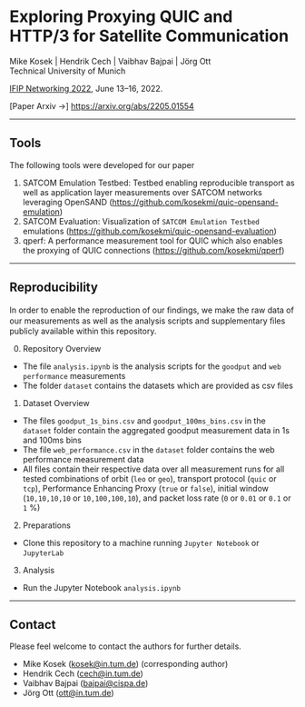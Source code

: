 # Exploring Proxying QUIC and HTTP/3 for Satellite Communication

Mike Kosek | Hendrik Cech | Vaibhav Bajpai | Jörg Ott  
Technical University of Munich

[IFIP Networking 2022](https://networking.ifip.org/2022/), June 13&ndash;16, 2022.

[Paper Arxiv &rarr;] https://arxiv.org/abs/2205.01554

---

## Tools

The following tools were developed for our paper

1. SATCOM Emulation Testbed: Testbed enabling reproducible transport as well as application layer measurements over SATCOM networks leveraging OpenSAND (https://github.com/kosekmi/quic-opensand-emulation)
2. SATCOM Evaluation: Visualization of ```SATCOM Emulation Testbed``` emulations (https://github.com/kosekmi/quic-opensand-evaluation)
3. qperf: A performance measurement tool for QUIC which also enables the proxying of QUIC connections  (https://github.com/kosekmi/qperf)

---

## Reproducibility

In order to enable the reproduction of our ﬁndings, we make the raw data of our measurements as well as the analysis scripts and supplementary ﬁles publicly available within this repository.

0. Repository Overview
* The file ```analysis.ipynb``` is the analysis scripts for the ```goodput``` and ```web performance``` measurements
* The folder ```dataset``` contains the datasets which are provided as csv files

1. Dataset Overview
* The files ```goodput_1s_bins.csv``` and ```goodput_100ms_bins.csv``` in the ```dataset``` folder contain the aggregated goodput measurement data in 1s and 100ms bins
* The file ```web_performance.csv``` in the ```dataset``` folder contains the web performance measurement data
* All files contain their respective data over all measurement runs for all tested combinations of orbit (`leo` or `geo`), transport protocol (`quic` or `tcp`), Performance Enhancing Proxy (`true` or `false`), initial window (`10,10,10,10` or `10,100,100,10`), and packet loss rate (`0` or `0.01` or `0.1` or `1` %)

2. Preparations
* Clone this repository to a machine running ```Jupyter Notebook``` or ```JupyterLab```

3. Analysis
* Run the Jupyter Notebook ```analysis.ipynb```

---

## Contact

Please feel welcome to contact the authors for further details.

* Mike Kosek (kosek@in.tum.de) (corresponding author)
* Hendrik Cech (cech@in.tum.de)
* Vaibhav Bajpai (bajpai@cispa.de)
* Jörg Ott (ott@in.tum.de)
